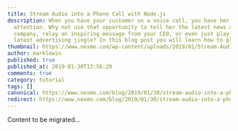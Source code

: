 ```yaml
---
title: Stream Audio into a Phone Call with Node.js
description: When you have your customer on a voice call, you have her undivided
  attention. Why not use that opportunity to tell her the latest news about your
  company, relay an inspiring message from your CEO, or even just play her your
  latest advertising jingle? In this blog post you will learn how to play an […]
thumbnail: https://www.nexmo.com/wp-content/uploads/2019/01/Stream-Audio-into-a-Phone-Call-with-Node.js.png
author: marklewin
published: true
published_at: 2019-01-30T13:56:29
comments: true
category: tutorial
tags: []
canonical: https://www.nexmo.com/blog/2019/01/30/stream-audio-into-a-phone-call-with-node-js
redirect: https://www.nexmo.com/blog/2019/01/30/stream-audio-into-a-phone-call-with-node-js
---
```

Content to be migrated...
